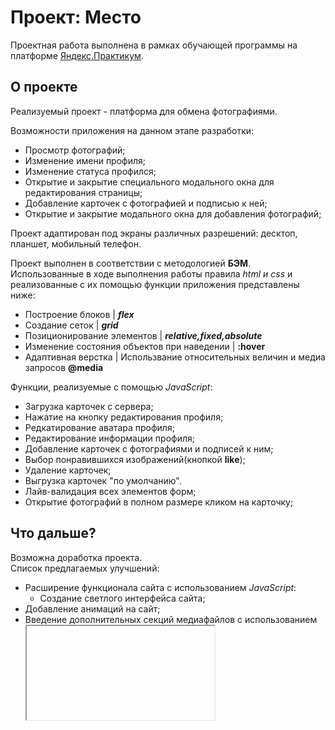 # **Проект: Место**

Проектная работа выполнена в рамках обучающей программы на платформе [Яндекс.Практикум](https://practicum.yandex.ru/web/).

## О проекте

Реализуемый проект - платформа для обмена фотографиями.

Возможности приложения на данном этапе разработки:

- Просмотр фотографий;
- Изменение имени профиля;
- Изменение статуса профился;
- Открытие и закрытие специального модального окна для редактирования страницы;
- Добавление карточек с фотографией и подписью к ней;
- Открытие и закрытие модального окна для добавления фотографий;

Проект адаптирован под экраны различных разрешений: десктоп, планшет, мобильный телефон.

Проект выполнен в соответствии с методологией **БЭМ**.  
Использованные в ходе выполнения работы правила _html и css_ и реализованные с их помощью функции приложения представлены ниже:

- Построение блоков | **_flex_**
- Создание сеток | **_grid_**
- Позиционирование элементов | **_relative,fixed,absolute_**
- Изменение состояния объектов при наведении | **:hover**
- Адаптивная верстка | Использвание относительных величин и медиа запросов **@media**

Функции, реализуемые с помощью _JavaScript_:

- Загрузка карточек с сервера;
- Нажатие на кнопку редактирования профиля;
- Редкатирование аватара профиля;
- Редактирование информации профиля;
- Добавление карточек с фотографиями и подписей к ним;
- Выбор понравившихся изображений(кнопкой **like**);
- Удаление карточек;
- Выгрузка карточек "по умолчанию".
- Лайв-валидация всех элементов форм;
- Открытие фотографий в полном размере кликом на карточку;

## Что дальше?

Возможна доработка проекта.  
Список предлагаемых улучшений:

- Расширение функционала сайта с использованием _JavaScript_:
  - Создание светлого интерфейса сайта;
- Добавление анимаций на сайт;
- Введение дополнительных секций медиафайлов с использованием **<iframe>**;

[Ознакомиться с проектом можно здесь!](https://alexandrmachilov.github.io/mesto/)
